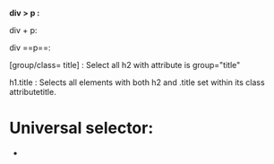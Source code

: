 **div > p :**

div + p:

div ==p==:

[group/class= title] : 
Select all h2 with attribute is group="title"

h1.title : 
Selects all elements with both h2 and .title set within its class attributetitle.


# Universal selector: 
*

